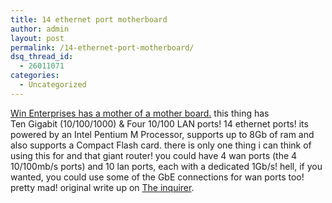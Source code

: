 ```yaml
---
title: 14 ethernet port motherboard
author: admin
layout: post
permalink: /14-ethernet-port-motherboard/
dsq_thread_id:
  - 26011071
categories:
  - Uncategorized
---
```

[Win Enterprises has a mother of a mother board.][1] this thing has  
Ten Gigabit (10/100/1000) & Four 10/100 LAN ports! 14 ethernet ports! its powered by an Intel Pentium M Processor, supports up to 8Gb of ram and also supports a Compact Flash card. there is only one thing i can think of using this for and that giant router! you could have 4 wan ports (the 4 10/100mb/s ports) and 10 lan ports, each with a dedicated 1Gb/s! hell, if you wanted, you could use some of the GbE connections for wan ports too! pretty mad! original write up on [The inquirer][2].

 [1]: http://www.win-ent.com/IP-06049.htm
 [2]: http://www.theinquirer.net/?article=18242